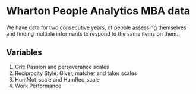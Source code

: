 # Wharton People Analytics MBA data
We have data for two consecutive years, of people assessing themselves and finding multiple informants to respond to the same items on them.

## Variables
1. Grit: Passion and perseverance scales
2. Reciprocity Style: Giver, matcher and taker scales
3. HumMot_scale and HumRec_scale
4. Work Performance
